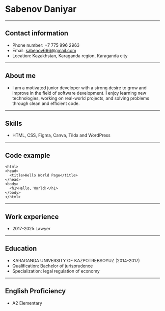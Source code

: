 # Sabenov Daniyar
---
## Contact information
- Phone number: +7 775 996 2963
- Email: sabenov696@gmail.com
- Location: Kazakhstan, Karaganda region, Karaganda city
---
## About me
- I am a motivated junior developer with a strong desire to grow and improve in the field of   software development. I enjoy learning new technologies, working on real-world projects, and solving problems through clean and efficient code.
---
## Skills
- HTML, CSS, Figma, Canva, Tilda and WordPress
---
## Code example
```<!DOCTYPE html>
<html>
<head>
  <title>Hello World Page</title>
</head>
<body>
  <h1>Hello, World!</h1>
</body>
</html>
```
---
## Work experience
- 2017-2025 Lawyer
---
## Education
- KARAGANDA UNIVERSITY OF KAZPOTREBSOYUZ (2014-2017)
- Qualification: Bachelor of jurisprudence
- Specialization: legal regulation of economy
---
## English Proficiency
- A2 Elementary